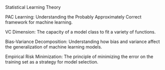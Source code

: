  Statistical Learning Theory

PAC Learning: Understanding the Probably Approximately Correct framework for machine learning.

VC Dimension: The capacity of a model class to fit a variety of functions.

Bias-Variance Decomposition: Understanding how bias and variance affect the generalization of machine learning models.

Empirical Risk Minimization: The principle of minimizing the error on the training set as a strategy for model selection.
